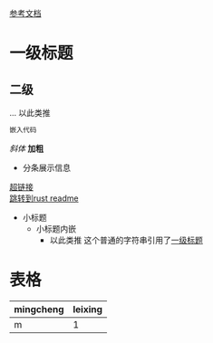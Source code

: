 [参考文档](https://markdown.com.cn/basic-syntax/)
# 一级标题
## 二级
... 以此类推

```bash
嵌入代码
```
_斜体_
**加粗**
* 分条展示信息

[超链接](https://markdown.com.cn) \
[跳转到rust readme](./rust/readme.md)

* 小标题
    * 小标题内嵌
        * 以此类推
这个普通的字符串引用了[一级标题](#一级标题)
# 表格
|mingcheng|leixing|
|---|---|
|m|1|